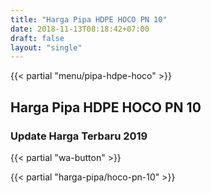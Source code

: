 ```yaml
---
title: "Harga Pipa HDPE HOCO PN 10"
date: 2018-11-13T08:18:42+07:00
draft: false
layout: "single"
---
```


{{< partial "menu/pipa-hdpe-hoco" >}}

## Harga Pipa HDPE HOCO PN 10
### Update Harga Terbaru 2019

{{< partial "wa-button" >}}

{{< partial "harga-pipa/hoco-pn-10" >}}
